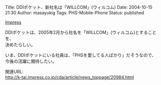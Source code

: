 Title: DDIポケット、新社名は「WILLCOM」(ウィルコム)
Date: 2004-10-15 21:30
Author: masayukig
Tags: PHS-Mobile-Phone
Status: published

[Impress](http://k-tai.impress.co.jp/cda/article/news_toppage/20978.html)

DDIポケットは、2005年2月から社名を「WILLCOM」(ウィルコム)とすることを、  
決めたらしい。

いま、DDIポケットにいる社員は、「PHSを愛してる人ばかり」だそうなので、  
今後の活躍に期待したい。

関連URL:  
<http://k-tai.impress.co.jp/cda/article/news_toppage/20984.html>
